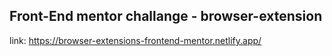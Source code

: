 ## Front-End mentor challange - browser-extension

link: https://browser-extensions-frontend-mentor.netlify.app/
